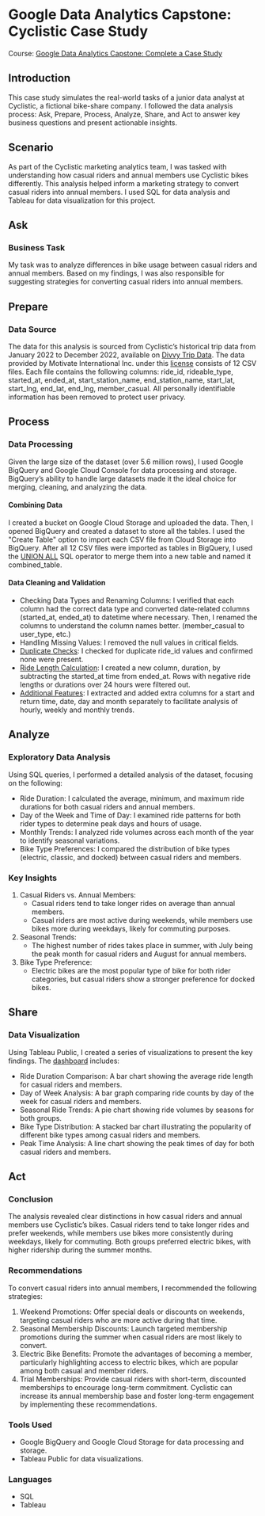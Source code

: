 # Google Data Analytics Capstone: Cyclistic Case Study
Course: [Google Data Analytics Capstone: Complete a Case Study](https://www.coursera.org/learn/google-data-analytics-capstone)
## Introduction
This case study simulates the real-world tasks of a junior data analyst at Cyclistic, a fictional bike-share company. I followed the data analysis process: Ask, Prepare, Process, Analyze, Share, and Act to answer key business questions and present actionable insights.
## Scenario
As part of the Cyclistic marketing analytics team, I was tasked with understanding how casual riders and annual members use Cyclistic bikes differently. This analysis helped inform a marketing strategy to convert casual riders into annual members. I used SQL for data analysis and Tableau for data visualization for this project.
## Ask
### Business Task
My task was to analyze differences in bike usage between casual riders and annual members. Based on my findings, I was also responsible for suggesting strategies for converting casual riders into annual members.
## Prepare
### Data Source
The data for this analysis is sourced from Cyclistic’s historical trip data from January 2022 to December 2022, available on [Divvy Trip Data](https://divvy-tripdata.s3.amazonaws.com/index.html). The data provided by Motivate International Inc. under this [license](https://divvybikes.com/data-license-agreement) consists of 12 CSV files. Each file contains the following columns: ride_id, rideable_type, started_at, ended_at, start_station_name, end_station_name, start_lat, start_lng, end_lat, end_lng, member_casual. All personally identifiable information has been removed to protect user privacy.
## Process
### Data Processing
Given the large size of the dataset (over 5.6 million rows), I used Google BigQuery and Google Cloud Console for data processing and storage. BigQuery’s ability to handle large datasets made it the ideal choice for merging, cleaning, and analyzing the data.
#### Combining Data
I created a bucket on Google Cloud Storage and uploaded the data. Then, I opened BigQuery and created a dataset to store all the tables. I used the "Create Table" option to import each CSV file from Cloud Storage into BigQuery. After all 12 CSV files were imported as tables in BigQuery, I used the [UNION ALL]((https://github.com/FatemaPromi/Cyclistic-Case-Study/blob/501d4d12ae299e51fd66a7b13d5733c1f6519f9f/Data%20Combining.sql)) SQL operator to merge them into a new table and named it combined_table. 
#### Data Cleaning and Validation
* Checking Data Types and Renaming Columns: I verified that each column had the correct data type and converted date-related columns (started_at, ended_at) to datetime where necessary. Then, I renamed the columns to understand the column names better. (member_casual to user_type, etc.)
* Handling Missing Values: I removed the null values in critical fields.
* [Duplicate Checks](https://github.com/FatemaPromi/Cyclistic-Case-Study/blob/130886767b2cf7b0770e55914ec1a63dc122474c/Data%20Processing.sql): I checked for duplicate ride_id values and confirmed none were present.
* [Ride Length Calculation](https://github.com/FatemaPromi/Cyclistic-Case-Study/blob/130886767b2cf7b0770e55914ec1a63dc122474c/Data%20Processing.sql): I created a new column, duration, by subtracting the started_at time from ended_at. Rows with negative ride lengths or durations over 24 hours were filtered out.
* [Additional Features](https://github.com/FatemaPromi/Cyclistic-Case-Study/blob/130886767b2cf7b0770e55914ec1a63dc122474c/Data%20Processing.sql): I extracted and added extra columns for a start and return time, date, day and month separately to facilitate analysis of hourly, weekly and monthly trends.
## Analyze
### Exploratory Data Analysis
Using SQL queries, I performed a detailed analysis of the dataset, focusing on the following:
* Ride Duration: I calculated the average, minimum, and maximum ride durations for both casual riders and annual members.
* Day of the Week and Time of Day: I examined ride patterns for both rider types to determine peak days and hours of usage.
* Monthly Trends: I analyzed ride volumes across each month of the year to identify seasonal variations.
* Bike Type Preferences: I compared the distribution of bike types (electric, classic, and docked) between casual riders and members.
### Key Insights
1. Casual Riders vs. Annual Members:
   * Casual riders tend to take longer rides on average than annual members.
   * Casual riders are most active during weekends, while members use bikes more during weekdays, likely for commuting purposes.
2. Seasonal Trends:
   * The highest number of rides takes place in summer, with July being the peak month for casual riders and August for annual members.
3. Bike Type Preference:
   * Electric bikes are the most popular type of bike for both rider categories, but casual riders show a stronger preference for docked bikes.
## Share
### Data Visualization
Using Tableau Public, I created a series of visualizations to present the key findings. The [dashboard](https://public.tableau.com/views/Cyclistic_17282524909430/Dashboard1?:language=en-US&:sid=&:redirect=auth&:display_count=n&:origin=viz_share_link) includes:
  * Ride Duration Comparison: A bar chart showing the average ride length for casual riders and members.
  * Day of Week Analysis: A bar graph comparing ride counts by day of the week for casual riders and members.
  * Seasonal Ride Trends: A pie chart showing ride volumes by seasons for both groups.
  * Bike Type Distribution: A stacked bar chart illustrating the popularity of different bike types among casual riders and members.
  * Peak Time Analysis: A line chart showing the peak times of day for both casual riders and members.
## Act
### Conclusion
The analysis revealed clear distinctions in how casual riders and annual members use Cyclistic’s bikes. Casual riders tend to take longer rides and prefer weekends, while members use bikes more consistently during weekdays, likely for commuting. Both groups preferred electric bikes, with higher ridership during the summer months.
### Recommendations
To convert casual riders into annual members, I recommended the following strategies:
  1. Weekend Promotions: Offer special deals or discounts on weekends, targeting casual riders who are more active during that time.
  2. Seasonal Membership Discounts: Launch targeted membership promotions during the summer when casual riders are most likely to convert.
  3. Electric Bike Benefits: Promote the advantages of becoming a member, particularly highlighting access to electric bikes, which are popular among both casual and member riders.
  4. Trial Memberships: Provide casual riders with short-term, discounted memberships to encourage long-term commitment.
Cyclistic can increase its annual membership base and foster long-term engagement by implementing these recommendations.
### Tools Used
* Google BigQuery and Google Cloud Storage for data processing and storage.
* Tableau Public for data visualizations.
### Languages
* SQL
* Tableau





